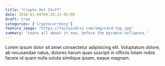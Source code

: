 ```yaml
---
title: "Crypto Hot Stuff"
date: 2018-01-04T08:28:21-05:00
draft: true
categories: ['Cryptocurrency']
feature_image: "https://tailwindcss.com/img/card-top.jpg"
summary: "Learn all about it now, before the pyramid collapses."
---
```


Lorem ipsum dolor sit amet consectetur adipisicing elit. Voluptatum dolore, ab recusandae natus, dolores harum quas suscipit in officiis totam nobis facere id quam nulla soluta similique ipsam, eaque magnam.